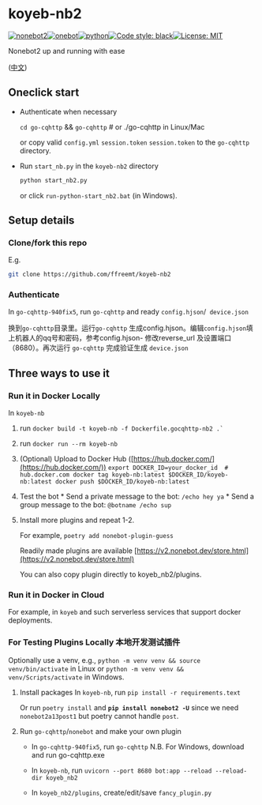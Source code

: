 # koyeb-nb2
[![nonebot2](https://img.shields.io/static/v1?label=nonebot&message=v2.0.0b4&color=green)](https://v2.nonebot.dev/)[![onebot](https://img.shields.io/static/v1?label=driver&message=onebot&color=green)](https://v2.nonebot.dev/guide/cqhttp-guide.html)[![python](https://img.shields.io/static/v1?label=python+&message=3.7%2B&color=blue)](https://img.shields.io/static/v1?label=python+&message=3.7%2B&color=blue)[![Code style: black](https://img.shields.io/badge/code%20style-black-000000.svg)](https://github.com/psf/black)[![License: MIT](https://img.shields.io/badge/License-MIT-yellow.svg)](https://opensource.org/licenses/MIT)

Nonebot2 up and running with ease

<!--Dockerfile.gocqhttp-nb2 for go-cqhttp-940fix5 and nonebot2-->
([中文](https://github.com/ffreemt/koyeb-nb2/blob/master/dumbot.md))

## Oneclick start
- Authenticate when necessary

    `cd go-cqhttp` && `go-cqhttp`  # or ./go-cqhttp in Linux/Mac

    or copy valid `config.yml` `session.token` `session.token` to the `go-cqhttp` directory.
- Run `start_nb.py` in  the `koyeb-nb2` directory
    ```python
    python start_nb2.py
    ```

    or click `run-python-start_nb2.bat` (in Windows).

## Setup details

### Clone/fork this repo

E.g.
```bash
git clone https://github.com/ffreemt/koyeb-nb2
```

### Authenticate
In `go-cqhttp-940fix5`, run `go-cqhttp` and ready `config.hjson`/` device.json`

换到`go-cqhttp`目录里。运行`go-cqhttp` 生成config.hjson。编辑`config.hjson`填上机器人的qq号和密码，参考config.hjson- 修改reverse_url 及设置端口（8680）。再次运行 `go-cqhttp` 完成验证生成 `device.json`

## Three ways to use it

### Run it in Docker Locally

In `koyeb-nb`

1.   run
         ```
        docker build -t koyeb-nb -f Dockerfile.gocqhttp-nb2 .`
         ```
2.   run `docker run --rm koyeb-nb`

3.   (Optional) Upload to Docker Hub ([https://hub.docker.com/](https://hub.docker.com/))
    ```
    export DOCKER_ID=your_docker_id  # hub.docker.com
    docker tag koyeb-nb:latest $DOCKER_ID/koyeb-nb:latest
    docker push $DOCKER_ID/koyeb-nb:latest
    ```
4.   Test the bot
    *  Send a private message to the bot: `/echo hey ya`
    *  Send a group message to the bot: `@botname /echo sup`

5.  Install more plugins and repeat 1-2.

    For example, `poetry add nonebot-plugin-guess`

    Readily made plugins are available
    [https://v2.nonebot.dev/store.html](https://v2.nonebot.dev/store.html)

    You can also copy plugin directly to koyeb_nb2/plugins.

### Run it in Docker in Cloud
 For example, in `koyeb` and such serverless services that support docker deployments.

### **For Testing Plugins Locally 本地开发测试插件**
Optionally use a venv, e.g., `python -m venv venv && source venv/bin/activate` in Linux or `python -m venv venv && venv/Scripts/activate` in Windows.

1. Install packages
In `koyeb-nb`, run `pip install -r requirements.text`

    Or run `poetry install` and **`pip install nonebot2 -U`** since we need `nonebot2a13post1` but poetry cannot handle `post`.

2. Run `go-cqhttp`/`nonebot` and make your own plugin
    *   In `go-cqhttp-940fix5`, run `go-cqhttp`
        N.B. For Windows, download and run go-cqhttp.exe

    *   In `koyeb-nb`, run `uvicorn --port 8680 bot:app --reload --reload-dir koyeb_nb2`
    *   In `koyeb_nb2/plugins`, create/edit/save `fancy_plugin.py`
